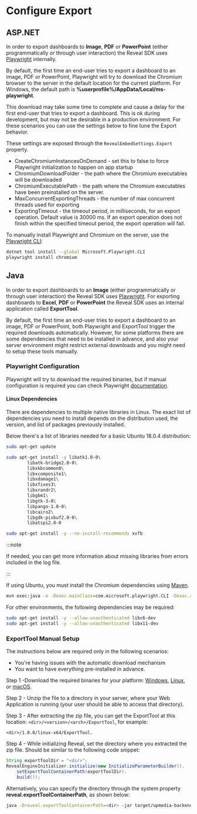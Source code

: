 # Configure Export

## ASP.NET

In order to export dashboards to **Image**, **PDF** or **PowerPoint** (either programmatically or through user interaction) the Reveal SDK uses [Playwright](https://playwright.dev/dotnet/) internally.

By default, the first time an end-user tries to export a dashboard to an image, PDF or PowerPoint, Playwright will try to download the Chromium browser to the server in the default location for the current platform. For Windows, the default path is **%userprofile%/AppData/Local/ms-playwright**.

This download may take some time to complete and cause a delay for the first end-user that tries to export a dashboard. This is ok during development, but may not be desirable in a production environment. For these scenarios you can use the settings below to fine tune the Export behavior.

These settings are exposed through the `RevealEmbedSettings.Export` property.
- CreateChromiumInstancesOnDemand - set this to false to force Playwright initialization to happen on app startup
- ChromiumDownloadFolder - the path where the Chromium executables will be downloaded
- ChromiumExecutablePath - the path where the Chromium executables have been preinstalled on the server.
- MaxConcurrentExportingThreads - the number of max concurrent threads used for exporting
- ExportingTimeout - the timeout period, in milliseconds, for an export operation. Default value is 30000 ms. If an export operation does not finish within the specified timeout period, the export operation will fail.

To manually install Playwright and Chromium on the server, use the [Playwright CLI](https://playwright.dev/dotnet/docs/cli):

```bash
dotnet tool install --global Microsoft.Playwright.CLI
playwright install chromium
```

## Java

In order to export dashboards to an **Image** (either programmatically or through user interaction) the Reveal SDK uses [Playwright](https://playwright.dev/java/). For exporting dashboards to **Excel**, **PDF** or **PowerPoint** the Reveal SDK uses an internal application called **ExportTool**.

By default, the first time an end-user tries to export a dashboard to an image, PDF or PowerPoint, both Playwright and ExportTool trigger the required downloads automatically.  However, for some platforms there are some dependencies that need to be installed in advance, and also your server environment might restrict external downloads and you might need to setup these tools manually.

### Playwright Configuration

Playwright will try to download the required binaries, but if manual configuration is required you can check Playwright [documentation](https://playwright.dev/java/docs/intro).

#### Linux Dependencies

There are dependencies to multiple native libraries in Linux. The exact list of dependencies you need to install depends on the distribution used, the version, and list of packages previously installed.

Below there's a list of libraries needed for a basic Ubuntu 18.0.4 distribution:

```bash
sudo apt-get update

sudo apt-get install -y libatk1.0-0\
        libatk-bridge2.0-0\
        libxkbcommon0\
        libxcomposite1\
        libxdamage1\
        libxfixes3\
        libxrandr2\
        libgbm1\
        libgtk-3-0\
        libpango-1.0-0\
        libcairo2\
        libgdk-pixbuf2.0-0\
        libatspi2.0-0    

sudo apt-get install -y --no-install-recommends xvfb 
```

:::note

If needed, you can get more information about missing libraries from errors included in the log file.

:::

If using Ubuntu, you must install the Chromium dependencies using [Maven](https://maven.apache.org/install.html).

```bash
mvn exec:java -e -Dexec.mainClass=com.microsoft.playwright.CLI -Dexec.args="install-deps chromium"
```

For other environments, the following dependencies may be required:

```bash
sudo apt-get install -y --allow-unauthenticated libc6-dev
sudo apt-get install -y --allow-unauthenticated libx11-dev
```

### ExportTool Manual Setup

The instructions below are required only in the following scenarios:
- You're having issues with the automatic download mechanism
- You want to have everything pre-installed in advance.

Step 1 -Download the required binaries for your platform: [Windows](https://download.infragistics.com/reveal/builds/sdk/java/ExportTool/1.0.0/win-x64.zip?gasource=(direct)&gamedium=(none)&gacampaign=(not%20set)&gaterm=&gagclid=&_ga=2.151744764.435154113.1670459953-590137784.1670459953), [Linux](https://download.infragistics.com/reveal/builds/sdk/java/ExportTool/1.0.0/linux-x64.zip?_ga=2.151744764.435154113.1670459953-590137784.1670459953), or [macOS](https://download.infragistics.com/reveal/builds/sdk/java/ExportTool/1.0.0/osx-x64.zip?_ga=2.151744764.435154113.1670459953-590137784.1670459953).

Step 2 - Unzip the file to a directory in your server, where your Web Application is running (your user should be able to access that directory).

Step 3 - After extracting the zip file, you can get the ExportTool at this location: `<dir>/<version>/<arch>/ExportTool`, for example:

`<dir>/1.0.0/linux-x64/ExportTool.`

Step 4 - While initializing Reveal, set the directory where you extracted the zip file. Should be similar to the following code snippet:

```java
String exportToolDir = "<dir>";
RevealEngineInitializer.initialize(new InitializeParameterBuilder().
    setExportToolContainerPath(exportToolDir).
    build());
```

Alternatively, you can specify the directory through the system property **reveal.exportToolContainerPath**, as shown below:

```bash
java -Dreveal.exportToolContainerPath=<dir> -jar target/upmedia-backend-spring.war
```

